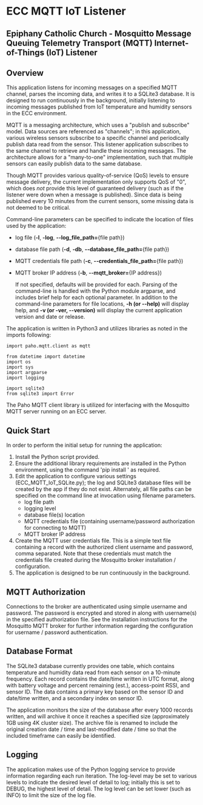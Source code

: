# ECC MQTT IoT Listener
## Epiphany Catholic Church - Mosquitto Message Queuing  Telemetry Transport (MQTT) Internet-of-Things (IoT) Listener

## Overview
This application listens for incoming messages on a specified MQTT channel, parses the incoming data, and writes it to a SQLite3 database.  It is designed to run continuously in the background, initially listening to incoming messages published from IoT temperature and humidity sensors in the ECC environment.

MQTT is a messaging architecture, which uses a "publish and subscribe" model.  Data sources are referenced as "channels"; in this application, various wireless sensors subscribe to a specific channel and periodically publish data read from the sensor.  This listener application subscribes to the same channel to retrieve and handle these incoming messages.  The architecture allows for a "many-to-one" implementation, such that multiple sensors can easily publish data to the same database.  

Though MQTT provides various quality-of-service (QoS) levels to ensure message delivery, the current implementation only supports QoS of "0", which does *not* provide this level of guaranteed delivery (such as if the listener were down when a message is published).  Since data is being published every 10 minutes from the current sensors, some missing data is not deemed to be critical.

Command-line parameters can be specified to indicate the location of files used by the application:

* log file (**-l**, **-log**, **--log_file_path=**{file path})

* database file path (**-d**, **-db**, **--database_file_path=**{file path})

* MQTT credentials file path (**-c**, **--credentials_file_path=**{file path})

* MQTT broker IP address (**-b**, **--mqtt_broker=**{IP address})

  If not specified, defaults will be provided for each.  Parsing of the command-line is handled with the Python module argparse, and includes brief help for each optional parameter.  In addition to the command-line parameters for file locations, **-h (or --help)** will display help, and **-v (or -ver, --version)** will display the current application version and date or release.

The application is written in Python3 and utilizes libraries as noted in the imports following:

```
import paho.mqtt.client as mqtt

from datetime import datetime
import os
import sys
import argparse
import logging

import sqlite3
from sqlite3 import Error
```

The Paho MQTT client library is utilized for interfacing with the Mosquitto MQTT server running on an ECC server.



## Quick Start

In order to perform the initial setup for running the application:
1. Install the Python script provided.
2. Ensure the additional library requirements are installed in the Python environment, using the command 'pip install <package-name>' as required.
3. Edit the application to configure various settings (ECC_MQTT_IoT_SQLite.py); the log and SQLite3 database files will be created by the app if they do not exist.  Alternately, all file paths can be specified on the command line at invocation using filename parameters.
   * log file path
   * logging level
   * database file(s) location
   * MQTT credentials file (containing username/password authorization for connecting to MQTT)
   * MQTT broker IP address
4. Create the MQTT user credentials file.  This is a simple text file containing a record with the authorized client username and password, comma separated.  Note that these credentials must match the credentials file created during the Mosquitto broker installation / configuration.
5. The application is designed to be run continuously in the background.



## MQTT Authorization

Connections to the broker are authenticated using simple username and password.  The password is encrypted and stored in along with username(s) in the specified authorization file.  See the installation instructions for the Mosquitto MQTT broker for further information regarding the configuration for username / password authentication.



## Database Format

The SQLite3 database currently provides one table, which contains temperature and humidity data read from each sensor on a 10-minute frequency.  Each record contains the date/time written in UTC format, along with battery voltage and percent remaining (est.), access-point RSSI, and sensor ID.  The data contains a primary key based on the sensor ID and date/time written, and a secondary index on sensor ID.

The application monitors the size of the database after every 1000 records written, and will archive it once it reaches a specified size (approximately 1GB using 4K cluster size).  The archive file is renamed to include the original creation date / time and last-modified date / time so that the included timeframe can easily be identified.



## Logging

The application makes use of the Python logging service to provide information regarding each run iteration.  The log-level may be set to various levels to indicate the desired level of detail to log; initially this is set to DEBUG, the highest level of detail.  The log level can be set lower (such as INFO) to limit the size of the log file.

